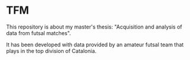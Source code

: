# TFM
This repository is about my master's thesis: "Acquisition and analysis of data from futsal matches".

It has been developed with data provided by an amateur futsal team that plays in the top division of Catalonia. 
